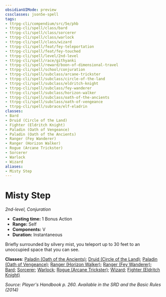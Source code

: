 ```yaml
---
obsidianUIMode: preview
cssclasses: json5e-spell
tags:
- ttrpg-cli/compendium/src/5e/phb
- ttrpg-cli/spell/class/bard
- ttrpg-cli/spell/class/sorcerer
- ttrpg-cli/spell/class/warlock
- ttrpg-cli/spell/class/wizard
- ttrpg-cli/spell/feat/fey-teleportation
- ttrpg-cli/spell/feat/fey-touched
- ttrpg-cli/spell/level/2nd-level
- ttrpg-cli/spell/race/githyanki
- ttrpg-cli/spell/reward/boon-of-dimensional-travel
- ttrpg-cli/spell/school/conjuration
- ttrpg-cli/spell/subclass/arcane-trickster
- ttrpg-cli/spell/subclass/circle-of-the-land
- ttrpg-cli/spell/subclass/eldritch-knight
- ttrpg-cli/spell/subclass/fey-wanderer
- ttrpg-cli/spell/subclass/horizon-walker
- ttrpg-cli/spell/subclass/oath-of-the-ancients
- ttrpg-cli/spell/subclass/oath-of-vengeance
- ttrpg-cli/spell/subrace/elf-eladrin
classes:
- Bard
- Druid (Circle of the Land)
- Fighter (Eldritch Knight)
- Paladin (Oath of Vengeance)
- Paladin (Oath of the Ancients)
- Ranger (Fey Wanderer)
- Ranger (Horizon Walker)
- Rogue (Arcane Trickster)
- Sorcerer
- Warlock
- Wizard
aliases:
- Misty Step
---
```

# Misty Step
*2nd-level, Conjuration*  


- **Casting time:** 1 Bonus Action
- **Range:** Self
- **Components:** V
- **Duration:** Instantaneous

Briefly surrounded by silvery mist, you teleport up to 30 feet to an unoccupied space that you can see.

**Classes**: [Paladin (Oath of the Ancients)](/3-Mechanics/CLI/Compendium/lists/list-spells-classes-oath-of-the-ancients.md); [Druid (Circle of the Land)](/3-Mechanics/CLI/Compendium/lists/list-spells-classes-circle-of-the-land.md); [Paladin (Oath of Vengeance)](/3-Mechanics/CLI/Compendium/lists/list-spells-classes-oath-of-vengeance.md); [Ranger (Horizon Walker)](/3-Mechanics/CLI/Compendium/lists/list-spells-classes-horizon-walker-xge.md "subclass=XGE"); [Ranger (Fey Wanderer)](/3-Mechanics/CLI/Compendium/lists/list-spells-classes-fey-wanderer-tce.md "subclass=TCE"); [Bard](/3-Mechanics/CLI/Compendium/lists/list-spells-classes-bard.md); [Sorcerer](/3-Mechanics/CLI/Compendium/lists/list-spells-classes-sorcerer.md); [Warlock](/3-Mechanics/CLI/Compendium/lists/list-spells-classes-warlock.md); [Rogue (Arcane Trickster)](/3-Mechanics/CLI/Compendium/lists/list-spells-classes-arcane-trickster.md); [Wizard](/3-Mechanics/CLI/Compendium/lists/list-spells-classes-wizard.md); [Fighter (Eldritch Knight)](/3-Mechanics/CLI/Compendium/lists/list-spells-classes-eldritch-knight.md)

*Source: Player's Handbook p. 260. Available in the <span title='Systems Reference Document (5.1)'>SRD</span> and the Basic Rules (2014)*